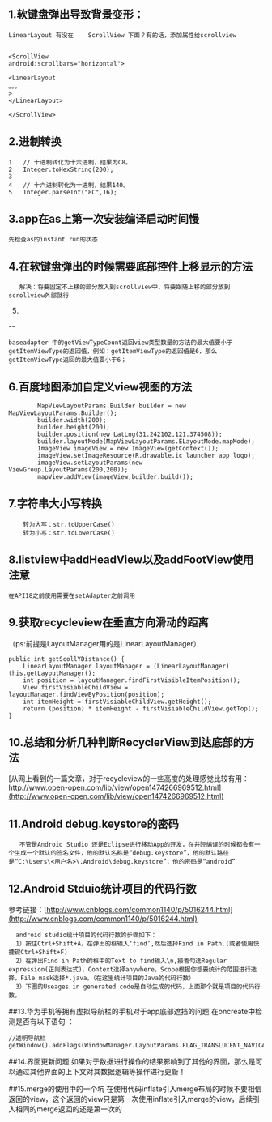 ﻿1.软键盘弹出导致背景变形：
--------------

  

```
LinearLayout 有没在    ScrollView 下面？有的话，添加属性给scrollview


<ScrollView
android:scrollbars="horizontal">

<LinearLayout 
。。。
>
</LinearLayout>

</ScrollView>
```

2.进制转换
------

```
1	// 十进制转化为十六进制，结果为C8。
2	Integer.toHexString(200);
3	 
4	// 十六进制转化为十进制，结果140。
5	Integer.parseInt("8C",16);

```

3.app在as上第一次安装编译启动时间慢
---------------------

```
先检查as的instant run的状态
```


4.在软键盘弹出的时候需要底部控件上移显示的方法
------------------------

```
   解决：将要固定不上移的部分放入到scrollview中，将要跟随上移的部分放到scrollview外部就行
```

5.
--

```
baseadapter 中的getViewTypeCount返回view类型数量的方法的最大值要小于getItemViewType的返回值，例如：getItemViewType的返回值是6，那么getItemViewType返回的最大值要小于6；
```

6.百度地图添加自定义view视图的方法
--------------------

```
        MapViewLayoutParams.Builder builder = new  MapViewLayoutParams.Builder();
        builder.width(200);
        builder.height(200);
        builder.position(new LatLng(31.242102,121.374508));
        builder.layoutMode(MapViewLayoutParams.ELayoutMode.mapMode);
        ImageView imageView = new ImageView(getContext());
        imageView.setImageResource(R.drawable.ic_launcher_app_logo);
        imageView.setLayoutParams(new ViewGroup.LayoutParams(200,200));
        mapView.addView(imageView,builder.build());
```


7.字符串大小写转换
----------

```
    转为大写：str.toUpperCase()
    转为小写：str.toLowerCase()
```


8.listview中addHeadView以及addFootView使用注意
---------------------------------------

```
在API18之前使用需要在setAdapter之前调用
```


9.获取recycleview在垂直方向滑动的距离
-------------------------

（ps:前提是LayoutManager用的是LinearLayoutManager）

```
public int getScollYDistance() {  
    LinearLayoutManager layoutManager = (LinearLayoutManager) this.getLayoutManager();  
    int position = layoutManager.findFirstVisibleItemPosition();  
    View firstVisiableChildView = layoutManager.findViewByPosition(position);  
    int itemHeight = firstVisiableChildView.getHeight();  
    return (position) * itemHeight - firstVisiableChildView.getTop();  
}  
```

10.总结和分析几种判断RecyclerView到达底部的方法
-------------------------------
[从网上看到的一篇文章，对于recycleview的一些高度的处理感觉比较有用：http://www.open-open.com/lib/view/open1474266969512.html](http://www.open-open.com/lib/view/open1474266969512.html)

11.Android debug.keystore的密码
----------------------------
       不管是Android Studio 还是Eclipse进行移动App的开发，在井陉编译的时候都会有一个生成一个默认的签名文件，他的默认名称是“debug.keystore”，他的默认路径是“C:\Users\<用户名>\.Android\debug.keystore”，他的密码是“android”

12.Android Stduio统计项目的代码行数
--------------------------
参考链接：[http://www.cnblogs.com/common1140/p/5016244.html](http://www.cnblogs.com/common1140/p/5016244.html)

      android studio统计项目的代码行数的步骤如下：
      1）按住Ctrl+Shift+A，在弹出的框输入‘find’,然后选择Find in Path.(或者使用快捷键Ctrl+Shift+F)
      2）在弹出Find in Path的框中的Text to find输入\n,接着勾选Regular expression(正则表达式)，Context选择anywhere，Scope根据你想要统计的范围进行选择，File mask选择*.java。（在这里统计项目的Java的代码行数）
      3）下图的Useages in generated code是自动生成的代码，上面那个就是项目的代码行数。


##13.华为手机等拥有虚拟导航栏的手机对于app底部遮挡的问题
  在oncreate中检测是否有以下语句 ：
  

```
//透明导航栏
getWindow().addFlags(WindowManager.LayoutParams.FLAG_TRANSLUCENT_NAVIGATION);
```

##14.界面更新问题
  如果对于数据进行操作的结果影响到了其他的界面，那么是可以通过其他界面的上下文对其数据逻辑等操作进行更新！




##15.merge的使用中的一个坑
   在使用代码inflate引入merge布局的时候不要相信返回的view，这个返回的view只是第一次使用inflate引入merge的view，后续引入相同的merge返回的还是第一次的